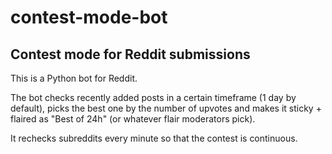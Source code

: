 # contest-mode-bot
## Contest mode for Reddit submissions

This is a Python bot for Reddit.

The bot checks recently added posts in a certain timeframe (1 day by default), picks the best one by the number of upvotes
and makes it sticky + flaired as "Best of 24h" (or whatever flair moderators pick).

It rechecks subreddits every minute so that the contest is continuous.
